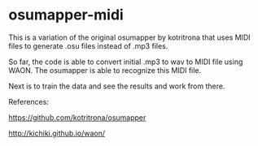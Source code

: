 # osumapper-midi

This is a variation of the original osumapper by kotritrona that uses MIDI files to generate .osu files instead of .mp3 files. 

So far, the code is able to convert initial .mp3 to wav to MIDI file using WAON. The osumapper is able to recognize this MIDI file.

Next is to train the data and see the results and work from there.

References:

https://github.com/kotritrona/osumapper 

http://kichiki.github.io/waon/
